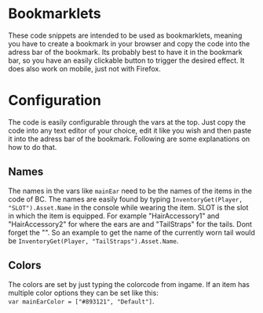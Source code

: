 # Bookmarklets
These code snippets are intended to be used as bookmarklets, meaning you have to create a bookmark in your browser and copy the code into the adress bar of the bookmark. Its probably best to have it in the bookmark bar, so you have an easily clickable button to trigger the desired effect. It does also work on mobile, just not with Firefox.

# Configuration
The code is easily configurable through the vars at the top. Just copy the code into any text editor of your choice, edit it like you wish and then paste it into the adress bar of the bookmark. Following are some explanations on how to do that.
## Names
The names in the vars like `mainEar` need to be the names of the items in the code of BC. The names are easily found by typing `InventoryGet(Player, "SLOT").Asset.Name` in the console while wearing the item. SLOT is the slot in which the item is equipped. For example "HairAccessory1" and "HairAccessory2" for where the ears are and "TailStraps" for the tails. Dont forget the "". So an example to get the name of the currently worn tail would be `InventoryGet(Player, "TailStraps").Asset.Name`.
## Colors
The colors are set by just typing the colorcode from ingame. If an item has multiple color options they can be set like this:  
`var mainEarColor = ["#893121", "Default"]`.
